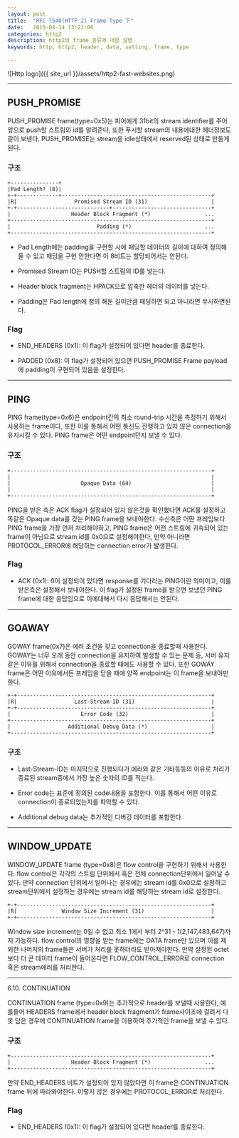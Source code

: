 ```yaml
---
layout: post
title:  "RFC 7540(HTTP 2) Frame Type 下"
date:   2015-08-14 13:21:00
categories: http2
description: http2의 frame 종류에 대한 설명
keywords: http, http2, header, data, setting, frame, type

---
```


![Http logo]({{ site_url }}/assets/http2-fast-websites.png)

---

## PUSH_PROMISE

PUSH_PROMISE frame(type=0x5)는 피어에게 31bit의 stream identifier를 주어 앞으로 push할 스트림의 id를 알려준다,
또한 푸시할 stream의 내용에대한 헤더정보도 같이 보낸다. PUSH_PROMISE는 stream을 idle상태에서 reserved된 상태로 만들게 된다.

### 구조

	+---------------+
	|Pad Length? (8)|
	+-+-------------+-----------------------------------------------+
	|R|                  Promised Stream ID (31)                    |
	+-+-----------------------------+-------------------------------+
	|                   Header Block Fragment (*)                 ...
	+---------------------------------------------------------------+
	|                           Padding (*)                       ...
	+---------------------------------------------------------------+

* Pad Length에는 padding을 구현할 시에 패딩할 데이터의 길이에 대하여 정의해 둘 수 있고 패딩을 구현 안한다면 이 8비트는 할당되어서는 안된다.

* Promised Stream ID는 PUSH할 스트림의 ID를 넣는다.

* Header block fragment는 HPACK으로 압축한 헤더의 데이터를 넣는다.

* Padding은 Pad length에 정의 해둔 길이만큼 패딩하면 되고 아니라면 무시하면된다.

### Flag

* END_HEADERS (0x1): 이 flag가 설정되어 있다면 header를 종료한다.

* PADDED (0x8):  이 flag가 설정되어 있으면 PUSH_PROMISE Frame payload에 padding이 구현되어 있음을 설정한다.

----

## PING

PING frame(type=0x6)은 endpoint간의 최소 round-trip 시간을 측정하기 위해서 사용하는 frame이다, 또한 이를 통해서 어떤 통신도 진행하고 있지 않은 connection을 유지시킬 수 있다. PING frame은 어떤 endpoint던지 보낼 수 있다.

### 구조

    +---------------------------------------------------------------+
    |                                                               |
    |                      Opaque Data (64)                         |
    |                                                               |
    +---------------------------------------------------------------+

PING을 받은 측은 ACK flag가 설정되어 있지 않은것을 확인했다면 ACK를 설정하고 똑같은 Opaque data를 갖는 PING frame을 보내야한다. 수신측은 어떤 프레임보다 PING frame을 가장 먼저 처리해야하고, PING frame은 어떤 스트림에 귀속되어 있는 frame이 아님으로 stream id를 0x0으로 설정해야한다, 만약 아니라면 PROTOCOL_ERROR에 해당하는 connection error가 발생한다. 

### Flag

* ACK (0x1): 0이 설정되어 있다면 response를 기다라는 PING이란 의미이고, 이를 받은측은 설정해서 보내야한다. 이 flag가 설정된 frame을 받으면 보냈던 PING frame에 대한 응답임으로 이에대해서 다시 응답해서는 안된다.

----

## GOAWAY

GOWAY frame(0x7)은 에러 조건을 갖고 connection을 종료할때 사용한다. GOWAY는 너무 오래 동안 connection을 유지하여 발생할 수 있는 문제 등, 서버 유지 같은 이유를 위해서 connection을 종료할 때에도 사용할 수 있다. 또한 GOWAY frame은 어떤 이유에서든 프레임을 닫을 때에 양쪽 endpoint는 이 frame을 보내야만 한다.

    +-+-------------------------------------------------------------+
    |R|                  Last-Stream-ID (31)                        |
    +-+-------------------------------------------------------------+
    |                      Error Code (32)                          |
    +---------------------------------------------------------------+
    |                  Additional Debug Data (*)                    |
    +---------------------------------------------------------------+

### 구조

* Last-Stream-ID는 마지막으로 진행되다가 에러와 같은 기타등등의 이유로 처리가 종료된 stream중에서 가장 높은 숫자의 ID를 적는다.

* Error code는 표준에 정의된 code내용을 포함한다. 이를 통해서 어떤 이유로 connection이 종료되었는지를 파악할 수 있다.

* Additional debug data는 추가적인 디버깅 데이터를 포함한다.

---

## WINDOW_UPDATE

WINDOW_UPDATE frame (type=0x8)은 flow control을 구현하기 위해서 사용한다. flow control은 각각의 스트림 단위에서 혹은 전체 connection단위에서 일어날 수 있다. 만약 connection 단위에서 일어나는 경우에는 stream id를 0x0으로 설정하고 stream단위에서 설정하는 경우에는 stream id를 해당하는 stream id로 설정한다.

    +-+-------------------------------------------------------------+
    |R|              Window Size Increment (31)                     |
    +-+-------------------------------------------------------------+

Window size increment는 0일 수 없고 최소 1에서 부터 2^31 - 1(2,147,483,647)까지 가능하다. flow control의 영향을 받는 frame에는 DATA frame만 있으며 이를 제외한 나머지의 frame들은 서버가 처리를 못하더라도 받아져야한다. 만약  설정된 octet보다 더 큰 데이터 frame이 들어온다면 FLOW_CONTROL_ERROR로 connection 혹은 stream에러를 처리한다.

---

6.10.  CONTINUATION

CONTINUATION frame (type=0x9)는 추가적으로 header를 보낼때 사용한다, 예를들어 HEADERS frame에서 header block fragment가 frame사이즈에 걸려서 다 못 담은 경우에 CONTINUATION frame을 이용하여 추가적인 frame을 보낼 수 있다.

### 구조

    +---------------------------------------------------------------+
    |                   Header Block Fragment (*)                 ...
    +---------------------------------------------------------------+

만약 END_HEADERS 비트가 설정되어 있지 않았다면 이 frame은 CONTINUATION frame 뒤에 따라와야한다. 이렇지 않은 경우에는 PROTOCOL_ERROR로 처리한다.

### Flag

* END_HEADERS (0x1): 이 flag가 설정되어 있다면 header를 종료한다.
